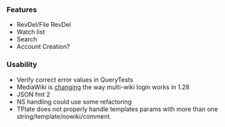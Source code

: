 ### Features
* RevDel/File RevDel
* Watch list
* Search
* Account Creation?

### Usability
* Verify correct error values in QueryTests
* MediaWiki is [changing](https://phabricator.wikimedia.org/T121527) the way multi-wiki login works in 1.28
* JSON fmt 2
* NS handling could use some refactoring
* TPlate does not properly handle templates params with more than one string/template/nowiki/comment.